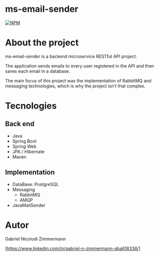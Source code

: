 # ms-email-sender
[![NPM](https://img.shields.io/npm/l/react)](https://github.com/GabrielNZ/ms-course/blob/main/LICENSE)

# About the project

ms-email-sender is a backend microservice RESTful API project.

The application sends emails to every user registered in the API and then saves each email in a database.

The main focus of this project was the implementation of RabbitMQ and messaging technologies, which is why the project isn't that complex.


# Tecnologies
## Back end
- Java
- Spring Boot
- Spring Web
- JPA / Hibernate
- Maven
## Implementation
- DataBase: PostgreSQL
- Messaging
  - RabbitMQ
  - AMQP
- JavaMailSender
# Autor

Gabriel Nicolodi Zimmermann


[https://www.linkedin.com/in/gabriel-n-zimmermann-aba618338/]
